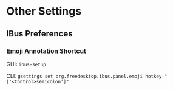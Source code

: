 # Other Settings

## IBus Preferences

### Emoji Annotation Shortcut

GUI: `ibus-setup`

CLI: `gsettings set org.freedesktop.ibus.panel.emoji hotkey "['<Control>semicolon']"`

